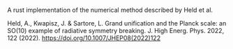 A rust implementation of the numerical method described by Held et al.

Held, A., Kwapisz, J. & Sartore, L. Grand unification and the Planck scale: an SO(10) example of radiative symmetry breaking. J. High Energ. Phys. 2022, 122 (2022). https://doi.org/10.1007/JHEP08(2022)122